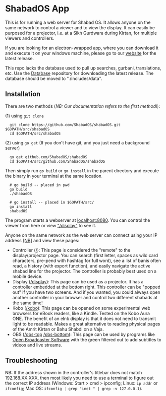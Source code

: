 # ShabadOS App
This is for running a web server for Shabad OS. It allows anyone on the same network to control a viewer and to view the display. It can easily be purposed for a projector, i.e. at a Sikh Gurdwara during Kirtan, for multiple viewers and controllers.

If you are looking for an electron-wrapped app, where you can download it and execute it on your windows machine, please go to our [website](https://shabados.com/) for the latest release.

This repo lacks the database used to pull up searches, gurbani, translations, etc. Use the [Database](https://github.com/ShabadOS/Database) repository for downloading the latest release. The database should be moved to "./includes/data".

## Installation

There are two methods (*NB: Our documentation refers to the first method!*): 

(1) using `git clone`

      git clone https://github.com/ShabadOS/shabadOS.git $GOPATH/src/shabadOS
      cd $GOPATH/src/shabadOS
      
(2) using `go get` (If you don't have git, and you just need a background server)

      go get github.com/ShabadOS/shabadOS
      cd $GOPATH/src/github.com/ShabadOS/shabadOS

Then simply run `go build` or `go install` in the parent directory and execute the binary in your terminal at the same location.

      # go build -- placed in pwd
      go build
      ./shabadOS
      
      # go install -- placed in $GOPATH/src/
      go install
      shabadOS

The program starts a webserver at [localhost:8080](http://localhost:8080/). You can control the viewer from here or view ["/display"](http://localhost:8080/display) to see it.

Anyone on the same network as the web server can connect using your IP address [[NB]](README.md#troubleshooting) and view these pages:
* Controller ([/](http://localhost:8080/)): This page is considered the "remote" to the display/projector page. You can search (first letter, spaces as wild card characters, pre-pend with hashtag for full word), see a list of banis often read, a history (with export function), and easily navigate the active shabad line for the projector. The controller is probably best used on a mobile device.
* Display ([/display](http://localhost:8080/display)): This page can be used as a projector. It has a controller embedded at the bottom right. This controller can be "popped out" if you have two screens. And if you wanted, you could always open another controller in your browser and control two different shabads at the same time!
* Kobo ([/kobo](http://localhost:8080/kobo)): This page can be opened on some experimental web browsers for eBook readers, like a Kindle. Tested on the Kobo Aura ONE. The benefit of an eInk display is that it does not need to transmit light to be readable. Makes a great alternative to reading physical pages of the Amrit Kirtan or Bahu Shabdi on a Vaja.
* OBS ([/obs-top](http://localhost:8080/obs-top) [/obs-bottom](http://localhost:8080/obs-bottom)): This page can be used by programs like [Open Broadcaster Software](https://obsproject.com/) with the green filtered out to add subtitles to videos and live streams.

## Troubleshooting

NB: If the address shown in the controller's titlebar does not match 192.168.XX.XXX, then most likely you need to use a terminal to figure out the correct IP address (Windows: Start > cmd > ipconfig; Linux: `ip addr` or `ifconfig`; Mac OS: `ifconfig | grep "inet " | grep -v 127.0.0.1`).
